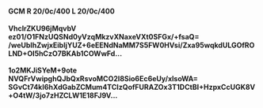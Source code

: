 #### GCM R 20/0c/400 L 20/0c/400
**VhcIrZKU96jMqvbV**<br/>**ez01/O1FNzUQSNd0yVzqMkzvXNaxeVXt0SFGx/+fsaQ=**<br/>**/weUbIhZwjxEibljYUZ+6eEENdNaMM7S5FW0HVsi/Zxa95wqkdULGOfROLND+OI5hCzO7BKAb1COWwFd...**<br/><br/>
**1o2MKJiSYeM+9ote**<br/>**NVQFrVwipghQJbQxRsvoMCO2I8Sio6Ec6eUy/xlsoWA=**<br/>**SGvCt74kI6hXdGabZCMum4TCIzQofFURAZOx3T1DCtBI+HzpxCcUGK8V+O4tW/3jo7zHZCLW1E18FJ9V...**